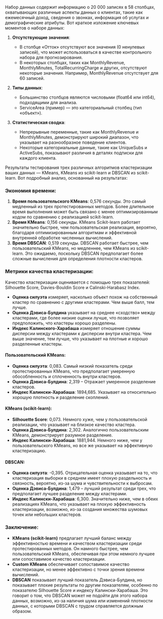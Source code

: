 Набор данных содержит информацию о 20 000 записях в 58 столбцах, охватывающих различные аспекты данных о клиентах, такие
как ежемесячный доход, сведения о звонках, информация об услугах и демографические атрибуты. Вот краткое изложение
ключевых моментов о наборе данных:

1. **Отсутствующие значения**:
    - В столбце «Отток» отсутствуют все значения (0 ненулевых записей), что может использоваться в качестве контрольного
      набора для прогнозирования.
    - В некоторых столбцах, таких как MonthlyRevenue, MonthlyMinutes, TotalRecurringCharge и других, отсутствуют
      некоторые значения. Например, MonthlyRevenue отсутствует для 60 записей.

2. **Типы данных**:
    - Большинство столбцов являются числовыми (float64 или int64), подходящими для анализа.
    - ServiceArea (пример) — это категориальный столбец (тип «объект»).

3. **Статистическая сводка**:
    - Непрерывные переменные, такие как MonthlyRevenue и MonthlyMinutes, демонстрируют широкий диапазон, что указывает
      на разнообразное поведение клиентов.
    - Некоторые категориальные данные, такие как UniqueSubs и ActiveSubs, показывают различия в деталях подписки для
      каждого клиента.

Результаты тестирования трех различных алгоритмов кластеризации ваших данных — KMeans, KMeans из scikit-learn и DBSCAN
из scikit-learn. Вот подробный анализ, основанный на результатах:

### Экономия времени:

1. **Время пользовательского KMeans**: 0,576 секунды. Это самый медленный из трех протестированных методов. Более
   длительное время выполнения может быть связано с менее оптимизированным кодом по сравнению с реализацией
   scikit-learn.
2. **Время KMeans**: 0,156 секунды. KMeans Scikit-learn работает значительно быстрее, чем пользовательская реализация,
   вероятно, благодаря оптимизированным алгоритмам и эффективной внутренней обработке численных вычислений.
3. **Время DBSCAN**: 0,519 секунды. DBSCAN работает быстрее, чем пользовательский KMeans, но медленнее, чем KMeans из
   scikit-learn. Это ожидаемо, поскольку DBSCAN предполагает более сложные вычисления для определения плотности
   кластеров.

### Метрики качества кластеризации:

Качество кластеризации оценивается с помощью трех показателей: Silhouette Score, Davies-Bouldin Score и
Calinski-Harabasz Index.

- **Оценка силуэта** измеряет, насколько объект похож на собственный кластер по сравнению с другими кластерами. Чем выше
  балл, тем лучше.
- **Оценка Дэвиса-Булдина** указывает на среднее «сходство» между кластерами, где более низкие оценки лучше, что
  позволяет предположить, что кластеры хорошо разделены.
- **Индекс Калинского-Харабаша** измеряет отношение суммы дисперсии между кластерами к дисперсии внутри кластера. Чем
  выше значение, тем лучше, что указывает на плотные и хорошо разделенные кластеры.

#### Пользовательский KMeans:

- **Оценка силуэта**: 0,083. Самый низкий показатель среди протестированных KMeans, что предполагает умеренную
  обособленность и сплоченность внутри кластеров.
- **Оценка Дэвиса-Булдина**: 2,319 – Отражает умеренное разделение кластеров.
- **Индекс Калински-Харабаша**: 1894,685. Указывает на относительно хорошую плотность и разделение скоплений.

#### KMeans (scikit-learn):

- **Silhouette Score**: 0,073. Немного хуже, чем у пользовательской реализации, что указывает на близкое качество
  кластера.
- **Оценка Дэвиса-Булдина**: 2,302. Аналогично пользовательским KMeans, демонстрирует разумное разделение.
- **Индекс Калински-Харабаша**: 1881,944. Немного ниже, чем у пользовательского KMeans, но все же указывает на
  эффективную кластеризацию.

#### DBSCAN:

- **Оценка силуэта**: -0,395. Отрицательная оценка указывает на то, что кластеризация выборки в среднем имеет плохую
  раздельность и связность, вероятно, из-за шума и чувствительности к выбросам.
- **Оценка Дэвиса-Булдина**: 1,479 – лучший результат среди трех, что предполагает лучшее разделение между кластерами.
- **Индекс Калински-Харабаша**: 6,300. Значительно ниже, чем в обеих реализациях KMeans, что указывает на плохую
  эффективность кластеризации, возможно, из-за создания множества шумовых точек или небольших кластеров.

### Заключение:

- **KMeans (scikit-learn)** предлагает лучший баланс между эффективностью времени и качеством кластеризации среди
  протестированных методов. Он намного быстрее, чем пользовательский KMeans, обеспечивая при этом немного лучшее или
  сопоставимое качество кластеризации.
- **Custom KMeans** обеспечивает сопоставимое качество кластеризации, но менее эффективно с точки зрения времени
  вычислений.
- **DBSCAN** показывает лучший показатель Дэвиса-Булдина, но показывает плохие результаты по другим показателям,
  особенно по показателю Silhouette Score и индексу Калински-Харабаша. Это говорит о том, что DBSCAN может не подойти
  для этого набора данных, возможно, из-за наличия шума или изменений плотности данных, с которыми DBSCAN с трудом
  справляется должным образом.